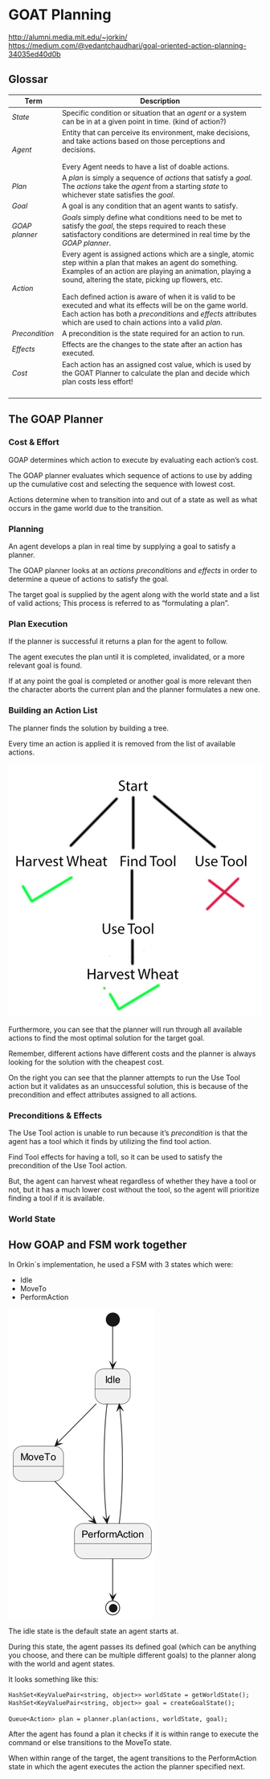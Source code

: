 # GOAT Planning
http://alumni.media.mit.edu/~jorkin/
https://medium.com/@vedantchaudhari/goal-oriented-action-planning-34035ed40d0b
## Glossar
| Term           | Description                                                                                                                                                                                                                                                                                                                                                                                                                                                                     |
|----------------|---------------------------------------------------------------------------------------------------------------------------------------------------------------------------------------------------------------------------------------------------------------------------------------------------------------------------------------------------------------------------------------------------------------------------------------------------------------------------------|
| *State*        | Specific condition or situation that an *agent* or a system can be in at a given point in time. (kind of action?)                                                                                                                                                                                                                                                                                                                                                               |
| *Agent*        | Entity that can perceive its environment, make decisions, and take actions based on those perceptions and decisions.<br/><br/>Every Agent needs to have a list of doable actions.                                                                                                                                                                                                                                                                                               |
| *Plan*         | A *plan* is simply a sequence of *actions* that satisfy a *goal*.<br/>The *actions* take the *agent* from a starting *state* to whichever state satisfies the *goal*.                                                                                                                                                                                                                                                                                                           |
| *Goal*         | A goal is any condition that an agent wants to satisfy.                                                                                                                                                                                                                                                                                                                                                                                                                         |
| *GOAP planner* | *Goals* simply define what conditions need to be met to satisfy the *goal*, the steps required to reach these satisfactory conditions are determined in real time by the *GOAP planner*.                                                                                                                                                                                                                                                                                        |
| *Action*       | Every agent is assigned actions which are a single, atomic step within a plan that makes an agent do something.<br/>Examples of an action are playing an animation, playing a sound, altering the state, picking up flowers, etc.<br/><br/>Each defined action is aware of when it is valid to be executed and what its effects will be on the game world. Each action has both a *preconditions* and *effects* attributes which are used to chain actions into a valid *plan*. |
| *Precondition* | A precondition is the state required for an action to run.                                                                                                                                                                                                                                                                                                                                                                                                                      |
| *Effects*      | Effects are the changes to the state after an action has executed.                                                                                                                                                                                                                                                                                                                                                                                                              |
| *Cost*         | Each action has an assigned cost value, which is used by the GOAT Planner to calculate the plan and decide which plan costs less effort!                                                                                                                                                                                                                                                                                                                                        |
|                |                                                                                                                                                                                                                                                                                                                                                                                                                                                                                 |
|                |                                                                                                                                                                                                                                                                                                                                                                                                                                                                                 |
|                |                                                                                                                                                                                                                                                                                                                                                                                                                                                                                 |
|                |                                                                                                                                                                                                                                                                                                                                                                                                                                                                                 |

## The GOAP Planner
### Cost & Effort
GOAP determines which action to execute by evaluating each action’s cost.

The GOAP planner evaluates which sequence of actions to use by adding up the cumulative cost and selecting the sequence with lowest cost. 

Actions determine when to transition into and out of a state as well as what occurs in the game world due to the transition.

### Planning
An agent develops a plan in real time by supplying a goal to satisfy a planner. 

The GOAP planner looks at an *actions preconditions* and *effects* in order to determine a queue of actions to satisfy the goal. 

The target goal is supplied by the agent along with the world state and a list of valid actions; This process is referred to as “formulating a plan”.

### Plan Execution
If the planner is successful it returns a plan for the agent to follow. 

The agent executes the plan until it is completed, invalidated, or a more relevant goal is found.

If at any point the goal is completed or another goal is more relevant then the character aborts the current plan and the planner formulates a new one.

### Building an Action List
The planner finds the solution by building a tree. 

Every time an action is applied it is removed from the list of available actions.

![Visualization of planning tree](planning-tree.png "Visualization of planning tree")

Furthermore, you can see that the planner will run through all available actions to find the most optimal solution for the target goal. 

Remember, different actions have different costs and the planner is always looking for the solution with the cheapest cost.

On the right you can see that the planner attempts to run the Use Tool action but it validates as an unsuccessful solution, this is because of the precondition and effect attributes assigned to all actions.

### Preconditions & Effects
The Use Tool action is unable to run because it’s *precondition* is that the agent has a tool which it finds by utilizing the find tool action. 

Find Tool effects for having a toll, so it can be used to satisfy the precondition of the Use Tool action.

But, the agent can harvest wheat regardless of whether they have a tool or not, but it has a much lower cost without the tool, so the agent will prioritize finding a tool if it is available.

### World State

## How GOAP and FSM work together
In Orkin´s implementation, he used a FSM with 3 states which were:
* Idle
* MoveTo
* PerformAction

![3-state-GOAT-FSM](3-state-GOAP-FSM.png "3-state-GOAT-FSM")

The idle state is the default state an agent starts at.

During this state, the agent passes its defined goal (which can be anything you choose, and there can be multiple different goals) to the planner along with the world and agent states.

It looks something like this:

```
HashSet<KeyValuePair<string, object>> worldState = getWorldState();
HashSet<KeyValuePair<string, object>> goal = createGoalState();

Queue<Action> plan = planner.plan(actions, worldState, goal);
```

After the agent has found a plan it checks if it is within range to execute the command or else transitions to the MoveTo state.

When within range of the target, the agent transitions to the PerformAction state in which the agent executes the action the planner specified next.